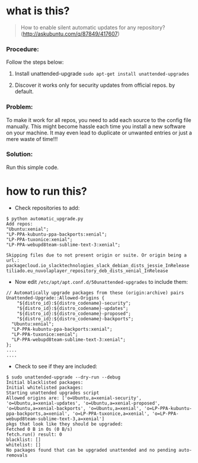 

#  what is this?
> How to enable silent automatic updates for any repository?(http://askubuntu.com/q/87849/417607)

### Procedure:
Follow the steps below:

1. Install unattended-upgrade
```sudo apt-get install unattended-upgrades```

2. Discover it works only for security updates from official repos. by default. 

### Problem:
To make it work for all repos, you need to add each source to the config file manually. This might become hassle each time you install a new software on your machine. It may even lead to duplicate or unwanted entries or just a mere waste of time!!!

### Solution:
Run this simple code. 
# how to run this?
* Check repositories to add:
```
$ python automatic_upgrade.py 
Add repos:
"Ubuntu:xenial";
"LP-PPA-kubuntu-ppa-backports:xenial";
"LP-PPA-tuxonice:xenial";
"LP-PPA-webupd8team-sublime-text-3:xenial";

Skipping files due to not present origin or suite. Or origin being a url.:
packagecloud.io_slacktechnologies_slack_debian_dists_jessie_InRelease
tiliado.eu_nuvolaplayer_repository_deb_dists_xenial_InRelease
```

* Now edit `/etc/apt/apt.conf.d/50unattended-upgrades` to include them:
```
// Automatically upgrade packages from these (origin:archive) pairs
Unattended-Upgrade::Allowed-Origins {
	"${distro_id}:${distro_codename}-security";
	"${distro_id}:${distro_codename}-updates";
	"${distro_id}:${distro_codename}-proposed";
	"${distro_id}:${distro_codename}-backports";
  "Ubuntu:xenial";
  "LP-PPA-kubuntu-ppa-backports:xenial";
  "LP-PPA-tuxonice:xenial";
  "LP-PPA-webupd8team-sublime-text-3:xenial";
};
....
....
```
* Check to see if they are included:
``` 
$ sudo unattended-upgrade --dry-run --debug
Initial blacklisted packages: 
Initial whitelisted packages: 
Starting unattended upgrades script
Allowed origins are: ['o=Ubuntu,a=xenial-security', 'o=Ubuntu,a=xenial-updates', 'o=Ubuntu,a=xenial-proposed', 'o=Ubuntu,a=xenial-backports', 'o=Ubuntu,a=xenial', 'o=LP-PPA-kubuntu-ppa-backports,a=xenial', 'o=LP-PPA-tuxonice,a=xenial', 'o=LP-PPA-webupd8team-sublime-text-3,a=xenial']
pkgs that look like they should be upgraded: 
Fetched 0 B in 0s (0 B/s)                                                                                  
fetch.run() result: 0
blacklist: []
whitelist: []
No packages found that can be upgraded unattended and no pending auto-removals
```
